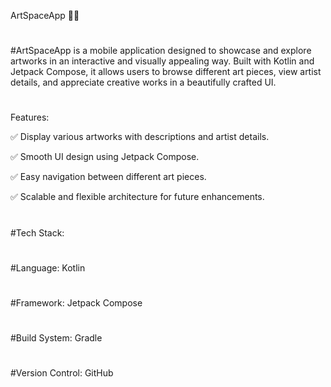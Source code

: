 ArtSpaceApp 🎨📱
#
#ArtSpaceApp is a mobile application designed to showcase and explore artworks in an interactive and visually appealing way. Built with Kotlin and Jetpack Compose, it allows users to browse different art pieces, view artist details, and appreciate creative works in a beautifully crafted UI.
#
#
Features:

✅ Display various artworks with descriptions and artist details.

✅ Smooth UI design using Jetpack Compose.

✅ Easy navigation between different art pieces.

✅ Scalable and flexible architecture for future enhancements.
#
#Tech Stack:
#
#Language: Kotlin
#
#Framework: Jetpack Compose
#
#Build System: Gradle
#
#Version Control: GitHub

